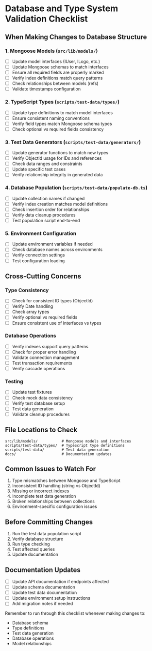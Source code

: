 # Database and Type System Validation Checklist

## When Making Changes to Database Structure

### 1. Mongoose Models (`src/lib/models/`)
- [ ] Update model interfaces (IUser, ILogo, etc.)
- [ ] Update Mongoose schemas to match interfaces
- [ ] Ensure all required fields are properly marked
- [ ] Verify index definitions match query patterns
- [ ] Check relationships between models (refs)
- [ ] Validate timestamps configuration

### 2. TypeScript Types (`scripts/test-data/types/`)
- [ ] Update type definitions to match model interfaces
- [ ] Ensure consistent naming conventions
- [ ] Verify field types match Mongoose schema types
- [ ] Check optional vs required fields consistency

### 3. Test Data Generators (`scripts/test-data/generators/`)
- [ ] Update generator functions to match new types
- [ ] Verify ObjectId usage for IDs and references
- [ ] Check data ranges and constraints
- [ ] Update specific test cases
- [ ] Verify relationship integrity in generated data

### 4. Database Population (`scripts/test-data/populate-db.ts`)
- [ ] Update collection names if changed
- [ ] Verify index creation matches model definitions
- [ ] Check insertion order for relationships
- [ ] Verify data cleanup procedures
- [ ] Test population script end-to-end

### 5. Environment Configuration
- [ ] Update environment variables if needed
- [ ] Check database names across environments
- [ ] Verify connection settings
- [ ] Test configuration loading

## Cross-Cutting Concerns

### Type Consistency
- [ ] Check for consistent ID types (ObjectId)
- [ ] Verify Date handling
- [ ] Check array types
- [ ] Verify optional vs required fields
- [ ] Ensure consistent use of interfaces vs types

### Database Operations
- [ ] Verify indexes support query patterns
- [ ] Check for proper error handling
- [ ] Validate connection management
- [ ] Test transaction requirements
- [ ] Verify cascade operations

### Testing
- [ ] Update test fixtures
- [ ] Check mock data consistency
- [ ] Verify test database setup
- [ ] Test data generation
- [ ] Validate cleanup procedures

## File Locations to Check

```
src/lib/models/           # Mongoose models and interfaces
scripts/test-data/types/  # TypeScript type definitions
scripts/test-data/        # Test data generation
docs/                     # Documentation updates
```

## Common Issues to Watch For

1. Type mismatches between Mongoose and TypeScript
2. Inconsistent ID handling (string vs ObjectId)
3. Missing or incorrect indexes
4. Incomplete test data generation
5. Broken relationships between collections
6. Environment-specific configuration issues

## Before Committing Changes

1. Run the test data population script
2. Verify database structure
3. Run type checking
4. Test affected queries
5. Update documentation

## Documentation Updates

- [ ] Update API documentation if endpoints affected
- [ ] Update schema documentation
- [ ] Update test data documentation
- [ ] Update environment setup instructions
- [ ] Add migration notes if needed

Remember to run through this checklist whenever making changes to:
- Database schema
- Type definitions
- Test data generation
- Database operations
- Model relationships 